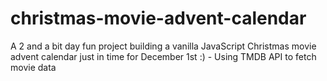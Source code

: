 # christmas-movie-advent-calendar
A 2 and a bit day fun project building a vanilla JavaScript Christmas movie advent calendar just in time for December 1st :) - Using TMDB API to fetch movie data
